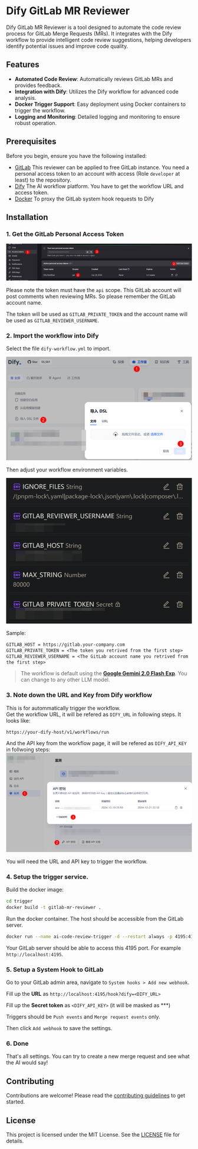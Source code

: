# Dify GitLab MR Reviewer

Dify GitLab MR Reviewer is a tool designed to automate the code review process for GitLab Merge Requests (MRs). It integrates with the Dify workflow to provide intelligent code review suggestions, helping developers identify potential issues and improve code quality.

## Features

- **Automated Code Review**: Automatically reviews GitLab MRs and provides feedback.
- **Integration with Dify**: Utilizes the Dify workflow for advanced code analysis.
- **Docker Trigger Support**: Easy deployment using Docker containers to trigger the workflow.
- **Logging and Monitoring**: Detailed logging and monitoring to ensure robust operation.

## Prerequisites

Before you begin, ensure you have the following installed:

- [GitLab](https://about.gitlab.com/) This reviewer can be applied to free GitLab instance. You need a personal access token to an account with access (Role `developer` at least) to the repository.
- [Dify](https://github.com/langgenius/dify) The AI workflow platform. You have to get the workflow URL and access token.
- [Docker](https://www.docker.com/) To proxy the GitLab system hook requests to Dify

## Installation

### 1. Get the GitLab Personal Access Token

![Get the GitLab Personal Access Token Steps](docs/image-1.png)

Please note the token must have the `api` scope. This GitLab account will post comments when reviewing MRs. So please remember the GitLab account name.

The token will be used as `GITLAB_PRIVATE_TOKEN` and the account name will be used as `GITLAB_REVIEWER_USERNAME`.

### 2. Import the workflow into Dify

Select the file `dify-workflow.yml` to import.

![How to import the workflow](docs/image-3.png)

Then adjust your workflow environment variables.

![Dify workflow environment variables](docs/image-2.png)

Sample:

```
GITLAB_HOST = https://gitlab.your-company.com
GITLAB_PRIVATE_TOKEN = <The token you retrived from the first step>
GITLAB_REVIEWER_USERNAME = <The GitLab account name you retrived from the first step>
```

> The workflow is default using the [**Google Gemini 2.0 Flash Exp**](https://aistudio.google.com/apikey). You can change to any other LLM model.

### 3. Note down the URL and Key from Dify workflow

This is for autommatically trigger the workflow.  
Get the workflow URL, it will be refered as `DIFY_URL` in following steps. It looks like:

```
https://your-dify-host/v1/workflows/run
```

And the API key from the workflow page, it will be refered as `DIFY_API_KEY` in follwoing steps:
![The Dify API Key](docs/image-4.png)

You will need the URL and API key to trigger the workflow.

### 4. Setup the trigger service.

Build the docker image:

```sh
cd trigger
docker build -t gitlab-mr-reviewer .
```

Run the docker container. The host should be accessible from the GitLab server.

```sh
docker run --name ai-code-review-trigger -d --restart always -p 4195:4195 -v $(pwd)/logs:/var/log/supervisor/ gitlab-mr-reviewer
```

Your GitLab server should be able to access this 4195 port. For example `http://localhost:4195`.

### 5. Setup a System Hook to GitLab

Go to your GitLab admin area, navigate to `System hooks > Add new webhook`.

Fill up the **URL** as `http://localhost:4195/hook?dify=<DIFY_URL>`

Fill up the **Secret token** as `<DIFY_API_KEY>` (it will be masked as ***)

Triggers should be `Push events` and `Merge request events` only.

Then click `Add webhook` to save the settings.

### 6. Done

That's all settings. You can try to create a new merge request and see what the AI would say!

## Contributing

Contributions are welcome! Please read the [contributing guidelines](CONTRIBUTING.md) to get started.

## License

This project is licensed under the MIT License. See the [LICENSE](LICENSE) file for details.
